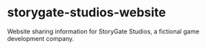# storygate-studios-website
Website sharing information for StoryGate Studios, a fictional game development company.
